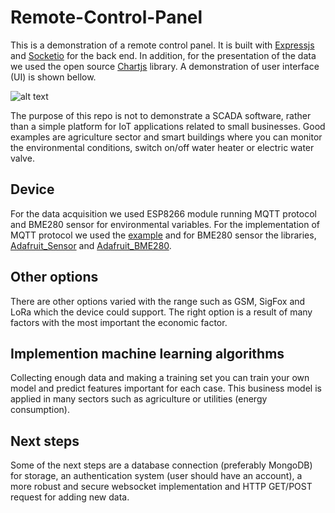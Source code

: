 # Remote-Control-Panel


This is a demonstration of a remote control panel. It is built with [Expressjs](https://expressjs.com/) and [Socketio](https://socket.io/) for the back end. In addition,  for the presentation of the data we used the open source [Chartjs](https://www.chartjs.org/) library. A demonstration of user interface (UI) is shown bellow.

![alt text](https://github.com/SakisHous/Remote-Control-Panel/blob/master/images/Home%20Environment.png?raw=true)

The purpose of this repo is not to demonstrate a SCADA software, rather than a simple platform for IoT applications related to small businesses. Good examples are agriculture sector and smart buildings where you can monitor the environmental conditions, switch on/off water heater or electric water valve.


## Device 

For the data acquisition we used ESP8266 module running  MQTT protocol and BME280 sensor for environmental variables. For the implementation of MQTT protocol we used the [example](https://github.com/knolleary/pubsubclient/blob/master/examples/mqtt_esp8266/mqtt_esp8266.ino) and for BME280 sensor the libraries, [Adafruit_Sensor](https://github.com/adafruit/Adafruit_Sensor) and [Adafruit_BME280](https://github.com/adafruit/Adafruit_BME280_Library).

## Other options

There are other options varied with the range such as GSM, SigFox and LoRa which the device could support. The right option is a result of many factors with the most important the economic factor.


## Implemention machine learning algorithms

Collecting enough data and making a training set you can train your own model and predict features important for each case. This business model is applied in many sectors such as agriculture or utilities (energy consumption).


## Next steps

Some of the next steps are a database connection (preferably MongoDB) for storage, an authentication system (user should have an account), a more robust and secure websocket implementation and HTTP GET/POST request for adding new data.
